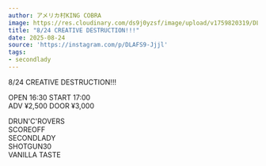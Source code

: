 ```yaml
---
author: アメリカ村KING COBRA
image: https://res.cloudinary.com/ds9j0yzsf/image/upload/v1759820319/DLAFS9-Jjjl.jpg
title: "8/24 CREATIVE DESTRUCTION!!!"
date: 2025-08-24
source: 'https://instagram.com/p/DLAFS9-Jjjl'
tags:
- secondlady
---
```

8/24 CREATIVE DESTRUCTION!!!

OPEN 16:30 START 17:00<br>
ADV ¥2,500 DOOR ¥3,000

DRUN'C'ROVERS<br>
SCOREOFF<br>
SECONDLADY<br>
SHOTGUN30<br>
VANILLA TASTE